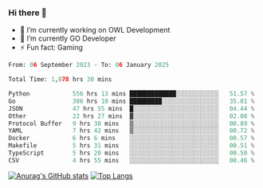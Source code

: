 ### Hi there 👋 

- 🔭 I’m currently working on OWL Development
- 🌱 I’m currently GO Developer
-  ⚡ Fun fact: Gaming
  
  <!--
- 👯 I’m looking to collaborate on ...
- 🤔 I’m looking for help with ...
- 💬 Ask me about ...
- 📫 How to reach me: ...
- 😄 Pronouns: ...
-->

<!--START_SECTION:waka-->

```python
From: 06 September 2023 - To: 06 January 2025

Total Time: 1,078 hrs 30 mins

Python            556 hrs 13 mins █████████████░░░░░░░░░░░░   51.57 %
Go                386 hrs 10 mins █████████░░░░░░░░░░░░░░░░   35.81 %
JSON              47 hrs 55 mins  █░░░░░░░░░░░░░░░░░░░░░░░░   04.44 %
Other             22 hrs 27 mins  ▓░░░░░░░░░░░░░░░░░░░░░░░░   02.08 %
Protocol Buffer   9 hrs 38 mins   ▒░░░░░░░░░░░░░░░░░░░░░░░░   00.89 %
YAML              7 hrs 42 mins   ▒░░░░░░░░░░░░░░░░░░░░░░░░   00.72 %
Docker            6 hrs 6 mins    ░░░░░░░░░░░░░░░░░░░░░░░░░   00.57 %
Makefile          5 hrs 31 mins   ░░░░░░░░░░░░░░░░░░░░░░░░░   00.51 %
TypeScript        5 hrs 20 mins   ░░░░░░░░░░░░░░░░░░░░░░░░░   00.50 %
CSV               4 hrs 55 mins   ░░░░░░░░░░░░░░░░░░░░░░░░░   00.46 %
```

<!--END_SECTION:waka-->

[![Anurag's GitHub stats](https://github-readme-stats.vercel.app/api?username=aebalz&show_icons=true&theme=codeSTACKr)](https://github.com/anuraghazra/github-readme-stats)
[![Top Langs](https://github-readme-stats.vercel.app/api/top-langs/?username=aebalz&layout=compact&card_width=350&theme=codeSTACKr)](https://github.com/anuraghazra/github-readme-stats)
<!-- [![Readme Card](https://github-readme-stats.vercel.app/api/pin/?username=aebalz&repo=go-gin-gone&show_owner=true)](https://github.com/anuraghazra/github-readme-stats)-->
